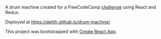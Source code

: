 A drum machine created for a FreeCodeCamp [challenge](https://www.freecodecamp.org/learn/front-end-libraries/front-end-libraries-projects/build-a-drum-machine) using React and Redux. 

Deployed at https://detljh.github.io/drum-machine/

This project was bootstrapped with [Create React App](https://github.com/facebook/create-react-app).
